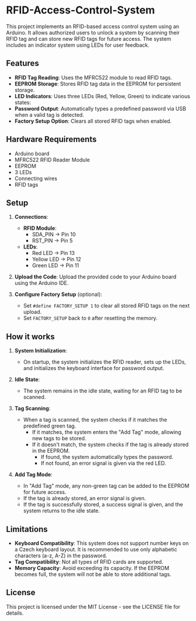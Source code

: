 # RFID-Access-Control-System

This project implements an RFID-based access control system using an Arduino. It allows authorized users to unlock a system by scanning their RFID tag and can store new RFID tags for future access. The system  includes an indicator system using LEDs for user feedback.

## Features

- **RFID Tag Reading**: Uses the MFRC522 module to read RFID tags.
- **EEPROM Storage**: Stores RFID tag data in the EEPROM for persistent storage.
- **LED Indicators**: Uses three LEDs (Red, Yellow, Green) to indicate various states:
- **Password Output**: Automatically types a predefined password via USB when a valid tag is detected.
- **Factory Setup Option**: Clears all stored RFID tags when enabled.

## Hardware Requirements

- Arduino board
- MFRC522 RFID Reader Module
- EEPROM
- 3 LEDs
- Connecting wires
- RFID tags

## Setup

1. **Connections**:
   - **RFID Module**:
     - SDA_PIN -> Pin 10
     - RST_PIN -> Pin 5
   - **LEDs**:
     - Red LED -> Pin 13
     - Yellow LED -> Pin 12
     - Green LED -> Pin 11

2. **Upload the Code**: Upload the provided code to your Arduino board using the Arduino IDE.

3. **Configure Factory Setup** (optional):
   - Set `#define FACTORY_SETUP 1` to clear all stored RFID tags on the next upload.
   - Set `FACTORY_SETUP` back to `0` after resetting the memory.

## How it works

1. **System Initialization**:
   - On startup, the system initializes the RFID reader, sets up the LEDs, and initializes the keyboard interface for password output.

2. **Idle State**:
   - The system remains in the idle state, waiting for an RFID tag to be scanned.

3. **Tag Scanning**:
   - When a tag is scanned, the system checks if it matches the predefined green tag.
     - If it matches, the system enters the "Add Tag" mode, allowing new tags to be stored.
     - If it doesn't match, the system checks if the tag is already stored in the EEPROM.
       - If found, the system automatically types the password.
       - If not found, an error signal is given via the red LED.

4. **Add Tag Mode**:
   - In "Add Tag" mode, any non-green tag can be added to the EEPROM for future access.
   - If the tag is already stored, an error signal is given.
   - If the tag is successfully stored, a success signal is given, and the system returns to the idle state.

## Limitations

- **Keyboard Compatibility**: This system does not support number keys on a Czech keyboard layout. It is recommended to use only alphabetic characters (a-z, A-Z) in the password.
- **Tag Compatibility**: Not all types of RFID cards are supported. 
- **Memory Capacity**: Avoid exceeding its capacity. If the EEPROM becomes full, the system will not be able to store additional tags.

## License

This project is licensed under the MIT License - see the LICENSE file for details.


